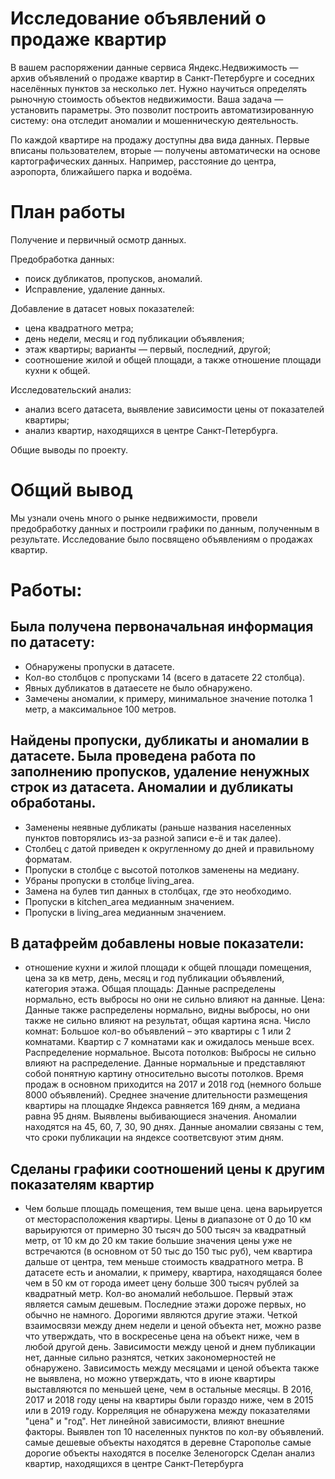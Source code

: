 # Исследование объявлений о продаже квартир
В вашем распоряжении данные сервиса Яндекс.Недвижимость — архив объявлений о продаже квартир в Санкт-Петербурге и соседних населённых пунктов за несколько лет. Нужно научиться определять рыночную стоимость объектов недвижимости. Ваша задача — установить параметры. Это позволит построить автоматизированную систему: она отследит аномалии и мошенническую деятельность.

По каждой квартире на продажу доступны два вида данных. Первые вписаны пользователем, вторые — получены автоматически на основе картографических данных. Например, расстояние до центра, аэропорта, ближайшего парка и водоёма.

# План работы

Получение и первичный осмотр данных.

Предобработка данных:
- поиск дубликатов, пропусков, аномалий.
- Исправление, удаление данных.

Добавление в датасет новых показателей:
- цена квадратного метра;
- день недели, месяц и год публикации объявления;
- этаж квартиры; варианты — первый, последний, другой;
- соотношение жилой и общей площади, а также отношение площади кухни к общей.

Исследовательский анализ:
- анализ всего датасета, выявление зависимости цены от показателей квартиры;
- анализ квартир, находящихся в центре Санкт-Петербурга.

Общие выводы по проекту.

# Общий вывод
Мы узнали очень много о рынке недвижимости, провели предобработку данных и построили графики по данным, полученным в результате. Исследование было посвящено объявлениям о продажах квартир.

# Работы:

## Была получена первоначальная информация по датасету:
- Обнаружены пропуски в датасете.
- Кол-во столбцов с пропусками 14 (всего в датасете 22 столбца).
- Явных дубликатов в датаесете не было обнаружено.
- Замечены аномалии, к примеру, минимальное значение потолка 1 метр, а максимальное 100 метров.
## Найдены пропуски, дубликаты и аномалии в датасете. Была проведена работа по заполнению пропусков, удаление ненужных строк из датасета. Аномалии и дубликаты обработаны.
- Заменены неявные дубликаты (раньше названия населенных пунктов повторялись из-за разной записи е-ё и так далее).
- Столбец с датой приведен к округленному до дней и правильному форматам.
- Пропуски в столбце с высотой потолков заменены на медиану.
- Убраны пропуски в столбце living_area.
- Замена на булев тип данных в столбцах, где это необходимо.
- Пропуски в kitchen_area медианным значением.
- Пропуски в living_area медианным значением.

## В датафрейм добавлены новые показатели:
- отношение кухни и жилой площади к общей площади помещения,
цена за кв метр,
день, месяц и год публикации объявлений,
категория этажа.
Общая площадь:
Данные распределены нормально, есть выбросы но они не сильно влияют на данные.
Цена:
Данные также распределены нормально, видны выбросы, но они также не сильно влияют на результат, общая картина ясна.
Число комнат:
Большое кол-во объявлений – это квартиры с 1 или 2 комнатами. Квартир с 7 комнатами как и ожидалось меньше всех. Распределение нормальное.
Высота потолков:
Выбросы не сильно влияют на распределение. Данные нормальные и представляют собой понятную картину относительно высоты потолков.
Время продаж в основном приходится на 2017 и 2018 год (немного больше 8000 объявлений).
Среднее значение длительности размещения квартиры на площадке Яндекса равняется 169 дням, а медиана равна 95 дням. Выявлены выбивающиеся значения. Аномалии находятся на 45, 60, 7, 30, 90 днях. Данные аномалии связаны с тем, что сроки публикации на яндексе соответсвуют этим дням.

## Сделаны графики соотношений цены к другим показателям квартир
- Чем больше площадь помещения, тем выше цена.
цена варьируется от месторасположения квартиры. Цены в диапазоне от 0 до 10 км варьируются от примерно 30 тысяч до 500 тысяч за квадратный метр, от 10 км до 20 км такие большие значения цены уже не встречаются (в основном от 50 тыс до 150 тыс руб), чем квартира дальше от центра, тем меньше стоимость квадратного метра. В датасете есть и аномалии, к примеру, квартира, находящаяся более чем в 50 км от города имеет цену больше 300 тысяч рублей за квадратный метр. Кол-во аномалий небольшое.
Первый этаж является самым дешевым. Последние этажи дороже первых, но обычно не намного. Дорогими являются другие этажи.
Четкой взаимосвязи между днем недели и ценой объекта нет, можно разве что утверждать, что в воскресенье цена на объект ниже, чем в любой другой день.
Зависимости между ценой и днем публикации нет, данные сильно разнятся, четких закономерностей не обнаружено.
Зависимость между месяцами и ценой объекта также не выявлена, но можно утверждать, что в июне квартиры выставляются по меньшей цене, чем в остальные месяцы.
В 2016, 2017 и 2018 году цены на квартиры были гораздо ниже, чем в 2015 или в 2019 году. Корреляция не обнаружена между показателями "цена" и "год". Нет линейной зависимости, влияют внешние факторы.
Выявлен топ 10 населенных пунктов по кол-ву объявлений.
самые дешевые объекты находятся в деревне Старополье
самые дорогие объекты находятся в поселке Зеленогорск
Сделан анализ квартир, находящихся в центре Санкт-Петербурга
